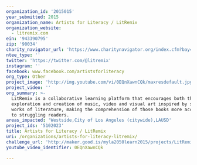 ```yaml
---
organization_id: '2015015'
year_submitted: 2015
organization_name: Artists for Literacy / LitRemix
organization_website:
  - litremix.com
ein: '943390795'
zip: '90034'
charity_navigator_url: 'https://www.charitynavigator.org/index.cfm?bay=search.profile&ein=943390795'
ntee_type: ''
twitter: 'https://twitter.com/@litremix'
instagram: ''
facebook: www.facebook.com/artistsforliteracy
org_type: Other
project_image: 'http://img.youtube.com/vi/0EQnXawnCQk/maxresdefault.jpg'
project_video: ''
org_summary: >-
  LitRemix is a collaborative learning platform that encourages both the
  exploration and creation of music, video and visual art inspired by specific
  works of literature, making the comprehension of those books more accessible
  to struggling readers.
areas_impacted: 'Westside,City of Los Angeles (citywide),LAUSD'
project_ids: '5102023'
title: Artists for Literacy / LitRemix
uri: /organizations/artists-for-literacy-litremix/
challenge_url: 'http://maker.good.is/myla2050learn2015/projects/LitRemix.html'
youtube_video_identifier: 0EQnXawnCQk

---
```

